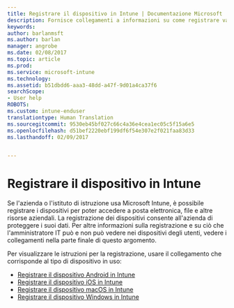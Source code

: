 ```yaml
---
title: Registrare il dispositivo in Intune | Documentazione Microsoft
description: Fornisce collegamenti a informazioni su come registrare vari dispositivi in Intune
keywords: 
author: barlanmsft
ms.author: barlan
manager: angrobe
ms.date: 02/08/2017
ms.topic: article
ms.prod: 
ms.service: microsoft-intune
ms.technology: 
ms.assetid: b51dbdd6-aaa3-48dd-a47f-9d01a4ca37f6
searchScope:
- User help
ROBOTS: 
ms.custom: intune-enduser
translationtype: Human Translation
ms.sourcegitcommit: 9530eb45bf027c66c4a36e4cea1ec05c5f15a6e5
ms.openlocfilehash: d51bef2220ebf199df6f54e307e2f021faa83d33
ms.lasthandoff: 02/09/2017


---
```


# <a name="enroll-your-device-in-intune"></a>Registrare il dispositivo in Intune

Se l'azienda o l'istituto di istruzione usa Microsoft Intune, è possibile registrare i dispositivi per poter accedere a posta elettronica, file e altre risorse aziendali. La registrazione dei dispositivi consente all'azienda di proteggere i suoi dati. Per altre informazioni sulla registrazione e su ciò che l'amministratore IT può e non può vedere nei dispositivi degli utenti, vedere i collegamenti nella parte finale di questo argomento.

Per visualizzare le istruzioni per la registrazione, usare il collegamento che corrisponde al tipo di dispositivo in uso:

- [Registrare il dispositivo Android in Intune](enroll-your-device-in-Intune-android.md)
- [Registrare il dispositivo iOS in Intune](enroll-your-device-in-intune-ios.md)
- [Registrare il dispositivo macOS in Intune](enroll-your-device-in-intune-macos.md)
- [Registrare il dispositivo Windows in Intune](enroll-your-device-in-intune-windows.md)

